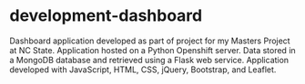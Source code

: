 development-dashboard
=====================

Dashboard application developed as part of project for my Masters Project at NC State.  Application hosted on a Python Openshift server.  Data stored in a MongoDB database and retrieved using a Flask web service.  Application developed with JavaScript, HTML, CSS, jQuery, Bootstrap, and Leaflet.
